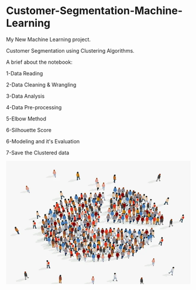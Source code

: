 # Customer-Segmentation-Machine-Learning

My New Machine Learning project.

Customer Segmentation using Clustering Algorithms.

A brief about the notebook:

1-Data Reading

2-Data Cleaning & Wrangling

3-Data Analysis

4-Data Pre-processing

5-Elbow Method

6-Silhouette Score

6-Modeling and it's Evaluation

7-Save the Clustered data

![](images/customer%20segmentation%20(1).jpg)
